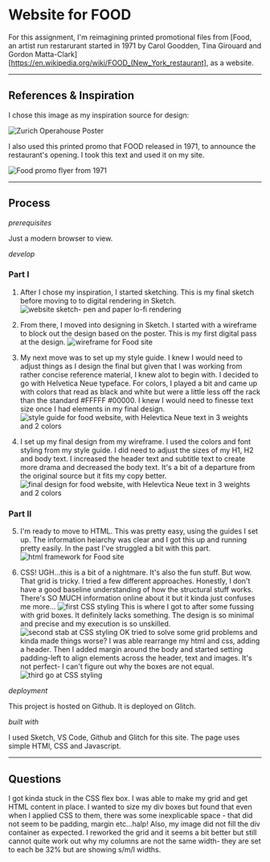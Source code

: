 # Website for FOOD

For this assignment, I'm reimagining printed promotional files from [Food, an artist run restarurant started in 1971 by Carol Goodden, Tina Girouard and Gordon Matta-Clark][https://en.wikipedia.org/wiki/FOOD_(New_York_restaurant], as a website.

-----------------------------------

## References & Inspiration

I chose this image as my inspiration source for design: 

![Zurich Operahouse Poster](Ref-poster.jpg)

I also used this printed promo that FOOD released in 1971, to announce the restaurant's opening. I took this text and used it on my site.

![Food promo flyer from 1971](FOOD.jpg)

-----------------------------------
## Process

*prerequisites*

Just a modern browser to view. 

*develop*

### Part I

1. After I chose my inspiration, I started sketching. This is my final sketch before moving to to digital rendering in Sketch. 
![website sketch- pen and paper lo-fi rendering](sketch.jpg)

2. From there, I moved into designing in Sketch. I started with a wireframe to block out the design based on the poster. This is my first digital pass at the design. 
![wireframe for Food site](wireframe.jpg)

3. My next move was to set up my style guide. I knew I would need to adjust things as I design the final but given that I was working from rather concise reference material, I knew alot to begin with. I decided to go with Helvetica Neue typeface. For colors, I played a bit and came up with colors that read as black and white but were a little less off the rack than the standard #FFFFF #00000. I knew I would need to finesse text size once I had elements in my final design. 
![style guide for food website, with Helevtica Neue text in 3 weights and 2 colors](styleguide.png) 

4. I set up my final design from my wireframe. I used the colors and font styling from my style guide. I did need to adjust the sizes of my H1, H2 and body text. I increased the header text and subtitle text to create more drama and decreased the body text. It's a bit of a departure from the original source but it fits my copy better. 
![final design for food website, with Helevtica Neue text in 3 weights and 2 colors](design.jpg) 

### Part II

5. I'm ready to move to HTML. This was pretty easy, using the guides I set up. The information heiarchy was clear and I got this up and running pretty easily. In the past I've struggled a bit with this part. 
![html framework for Food site](part2_step1_html_framework.png) 

6. CSS! UGH...this is a bit of a nightmare. It's also the fun stuff. But wow. That grid is tricky. I tried a few different approaches. Honestly, I don't have a good baseline understanding of how the structural stuff works. There's SO MUCH information online about it but it kinda just confuses me more...
![first CSS styling](CSS1.png) 
This is where I got to after some fussing with grid boxes. It definitely lacks something. The design is so minimal and precise and my execution is so unskilled. 
![second stab at CSS styling](CSS2.png) 
OK tried to solve some grid problems and kinda made things worse? I was able rearrange my html and css, adding a header. Then I added margin around the body and started setting padding-left to align elements across the header, text and images. It's not perfect- I can't figure out why the boxes are not equal. 
![third go at CSS styling](CSS3.png) 

*deployment*

This project is hosted on Github. It is deployed on Glitch. 

*built with*

I used Sketch, VS Code, Github and Glitch for this site. The page uses simple HTMl, CSS and Javascript. 

-----------------------------------
## Questions

I got kinda stuck in the CSS flex box. I was able to make my grid and get HTML content in place. I wanted to size my div boxes but found that even when I applied CSS to them, there was some inexplicable space - that did not seem to be padding, margin etc...halp! Also, my image did not fill the div container as expected. I reworked the grid and it seems a bit better but still cannot quite work out why my columns are not the same width- they are set to each be 32% but are showing s/m/l widths. 